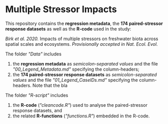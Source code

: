 # Multiple Stressor Impacts

This repository contains the **regression metadata**, the **174 paired-stressor response datasets** as well as the **R-code** used in the study:

*Birk et al. 2020.* Impacts of multiple stressors on freshwater biota across spatial scales and ecosystems. *Provisionally accepted in Nat. Ecol. Evol.*

The folder *"Data"* includes
1. the **regression metadata** as *semicolon-separated values* and the file *"00_Legend_Metadata.md"* specifying the column-headers;
2. the **174 paired-stressor response datasets** as *semicolon-separated values* and the file *"01_Legend_CaseIDs.md"* specifying the column-headers.
Note that the bla

The folder *"R-script"* includes
1. the **R-code** (*"cleancode.R"*) used to analyse the paired-stressor response datasets, and
2. the related **R-functions** (*"functions.R"*) embedded in the R-code.
